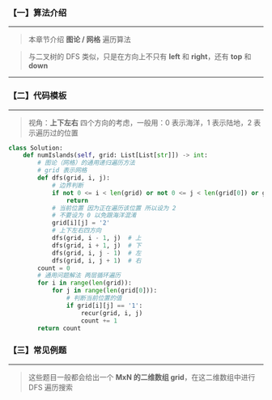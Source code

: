 ### 【一】算法介绍

***

> 本章节介绍 **图论  / 网格** 遍历算法

> 与二叉树的 DFS 类似，只是在方向上不只有 **left** 和 **right**，还有 **top** 和 **down**

***



### 【二】代码模板

***

> 视角：**上下左右** 四个方向的考虑，一般用：0 表示海洋，1 表示陆地，2 表示遍历过的位置

```python
class Solution:
    def numIslands(self, grid: List[List[str]]) -> int:
        # 图论（网格）的通用递归遍历方法
        # grid 表示网格
        def dfs(grid, i, j):
            # 边界判断
            if not 0 <= i < len(grid) or not 0 <= j < len(grid[0]) or grid[i][j] != '1':
                return
            # 当前位置 因为正在遍历该位置 所以设为 2
            # 不要设为 0 以免跟海洋混淆
            grid[i][j] = '2'
            # 上下左右四方向
            dfs(grid, i - 1, j)  # 上
            dfs(grid, i + 1, j)  # 下
            dfs(grid, i, j - 1)  # 左
            dfs(grid, i, j + 1)  # 右
        count = 0
        # 通用问题解法 两层循环遍历
        for i in range(len(grid)):
            for j in range(len(grid[0])):
                # 判断当前位置的值
                if grid[i][j] == '1':
                    recur(grid, i, j)
                    count += 1
        return count
```



### 【三】常见例题

***

> 这些题目一般都会给出一个 **MxN 的二维数组 grid**，在这二维数组中进行 DFS 遍历搜索

